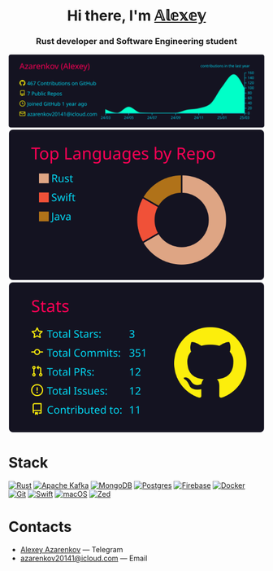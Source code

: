 <h1 align="center">Hi there, I'm <a href="https://github.com/Azarenkov" target="_blank">𝔸𝕝𝕖𝕩𝕖𝕪</a> 
<h3 align="center">Rust developer and Software Engineering student</h3>

![](https://raw.githubusercontent.com/Azarenkov/Azarenkov/main/profile-summary-card-output/2077/0-profile-details.svg)
![](https://raw.githubusercontent.com/Azarenkov/Azarenkov/main/profile-summary-card-output/2077/1-repos-per-language.svg)
![](https://raw.githubusercontent.com/Azarenkov/Azarenkov/main/profile-summary-card-output/2077/3-stats.svg)

# Stack
[![Rust](https://img.shields.io/badge/Rust-%23000000.svg?e&logo=rust&logoColor=blue)](#)
[![Apache Kafka](https://img.shields.io/badge/Apache%20Kafka-000?logo=apachekafka)](#)
[![MongoDB](https://img.shields.io/badge/MongoDB-%234ea94b.svg?logo=mongodb&logoColor=white)](#)
[![Postgres](https://img.shields.io/badge/Postgres-%23316192.svg?logo=postgresql&logoColor=white)](#)
[![Firebase](https://img.shields.io/badge/Firebase-039BE5?logo=Firebase&logoColor=white)](#)
[![Docker](https://img.shields.io/badge/Docker-2496ED?logo=docker&logoColor=fff)](#)
[![Git](https://img.shields.io/badge/Git-F05032?logo=git&logoColor=fff)](#)
[![Swift](https://img.shields.io/badge/Swift-F54A2A?logo=swift&logoColor=white)](#)
[![macOS](https://img.shields.io/badge/macOS-000000?logo=apple&logoColor=F0F0F0)](#)
[![Zed](https://img.shields.io/badge/Zed-white?logo=zedindustries&logoColor=084CCF)](#)

# Contacts
- [Alexey Azarenkov](https://t.me/azarenkov_alexey) — Telegram
- azarenkov20141@icloud.com — Email
